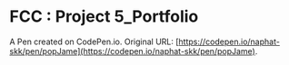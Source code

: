 # FCC : Project 5_Portfolio

A Pen created on CodePen.io. Original URL: [https://codepen.io/naphat-skk/pen/popJame](https://codepen.io/naphat-skk/pen/popJame).

